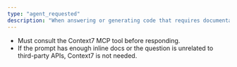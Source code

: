 ```yaml
---
type: "agent_requested"
description: "When answering or generating code that requires documentation for an external library, package, or framework"
---
```

- Must consult the Context7 MCP tool before responding.
- If the prompt has enough inline docs or the question is unrelated to third-party APIs, Context7 is not needed.